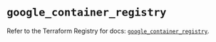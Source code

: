 # `google_container_registry`

Refer to the Terraform Registry for docs: [`google_container_registry`](https://registry.terraform.io/providers/hashicorp/google-beta/5.39.0/docs/resources/google_container_registry).
